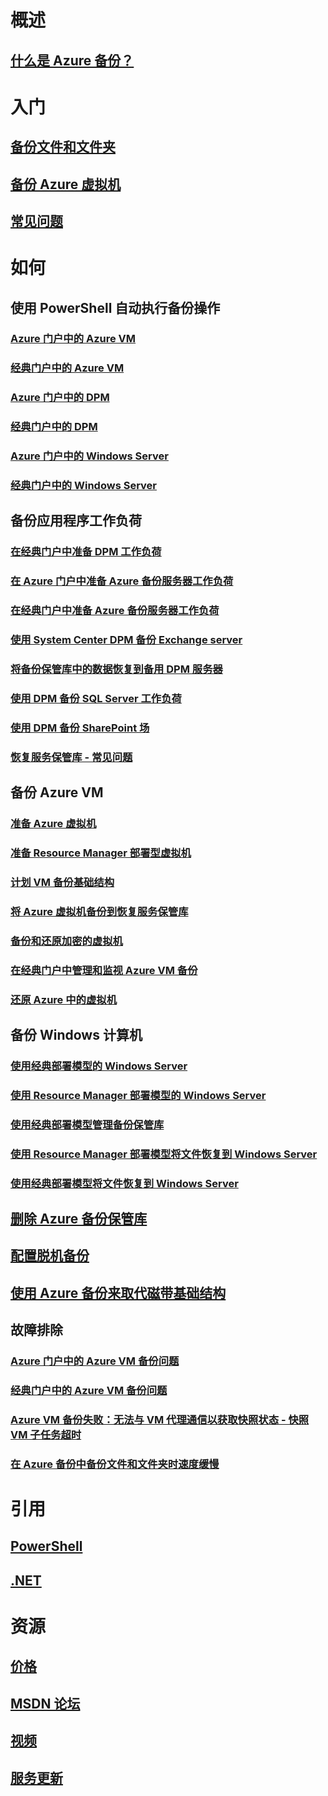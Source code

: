 # 概述
## [什么是 Azure 备份？](./backup-introduction-to-azure-backup.md)
# 入门
## [备份文件和文件夹](./backup-try-azure-backup-in-10-mins.md)
## [备份 Azure 虚拟机](./backup-azure-vms-first-look.md)
## [常见问题](./backup-azure-backup-faq.md)
# 如何
## 使用 PowerShell 自动执行备份操作
### [Azure 门户中的 Azure VM](./backup-azure-vms-automation.md)
### [经典门户中的 Azure VM](./backup-azure-vms-classic-automation.md)
### [Azure 门户中的 DPM](./backup-dpm-automation.md)
### [经典门户中的 DPM](./backup-dpm-automation-classic.md)
### [Azure 门户中的 Windows Server](./backup-client-automation.md)
### [经典门户中的 Windows Server](./backup-client-automation-classic.md)
## 备份应用程序工作负荷
### [在经典门户中准备 DPM 工作负荷](./backup-azure-dpm-introduction-classic.md)
### [在 Azure 门户中准备 Azure 备份服务器工作负荷](./backup-azure-microsoft-azure-backup.md)
### [在经典门户中准备 Azure 备份服务器工作负荷](./backup-azure-microsoft-azure-backup-classic.md)
### [使用 System Center DPM 备份 Exchange server](./backup-azure-backup-exchange-server.md)
### [将备份保管库中的数据恢复到备用 DPM 服务器](./backup-azure-alternate-dpm-server.md)
### [使用 DPM 备份 SQL Server 工作负荷](./backup-azure-backup-sql.md)
### [使用 DPM 备份 SharePoint 场](./backup-azure-backup-sharepoint.md)
### [恢复服务保管库 - 常见问题](./backup-azure-backup-ibiza-faq.md)
## 备份 Azure VM
### [准备 Azure 虚拟机](./backup-azure-vms-prepare.md)
### [准备 Resource Manager 部署型虚拟机](./backup-azure-arm-vms-prepare.md)
### [计划 VM 备份基础结构](./backup-azure-vms-introduction.md)
### [将 Azure 虚拟机备份到恢复服务保管库](backup-azure-vms.md)
### [备份和还原加密的虚拟机](./backup-azure-vms-encryption.md)
### [在经典门户中管理和监视 Azure VM 备份](./backup-azure-manage-vms-classic.md)
### [还原 Azure 中的虚拟机](./backup-azure-restore-vms.md)
## 备份 Windows 计算机
### [使用经典部署模型的 Windows Server](./backup-configure-vault-classic.md)
### [使用 Resource Manager 部署模型的 Windows Server](./backup-configure-vault.md)
### [使用经典部署模型管理备份保管库](./backup-azure-manage-windows-server-classic.md)

### [使用 Resource Manager 部署模型将文件恢复到 Windows Server](./backup-azure-restore-windows-server.md)
### [使用经典部署模型将文件恢复到 Windows Server](./backup-azure-restore-windows-server-classic.md)

## [删除 Azure 备份保管库](./backup-azure-delete-vault.md)
## [配置脱机备份](./backup-azure-backup-import-export.md)
## [使用 Azure 备份来取代磁带基础结构](./backup-azure-backup-cloud-as-tape.md)
## 故障排除
### [Azure 门户中的 Azure VM 备份问题](./backup-azure-vms-troubleshoot.md)
### [经典门户中的 Azure VM 备份问题](./backup-azure-vms-troubleshoot-classic.md)
### [Azure VM 备份失败：无法与 VM 代理通信以获取快照状态 - 快照 VM 子任务超时](./backup-azure-troubleshoot-vm-backup-fails-snapshot-timeout.md)
### [在 Azure 备份中备份文件和文件夹时速度缓慢](./backup-azure-troubleshoot-slow-backup-performance-issue.md)

# 引用
## [PowerShell](https://docs.microsoft.com/powershell/resourcemanager/azurerm.recoveryservices.backup/v2.3.0/azurerm.recoveryservices.backup)
## [.NET](https://docs.microsoft.com/dotnet/api/microsoft.azure.management.recoveryservices.backup)

# 资源
## [价格](https://www.azure.cn/pricing/details/backup/)
## [MSDN 论坛](https://social.msdn.microsoft.com/Forums/en-US/home?forum=windowsazureonlinebackup) 
## [视频](https://azure.microsoft.com/documentation/videos/index/?services=backup) 
## [服务更新](https://azure.microsoft.com/updates/?product=backup)